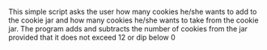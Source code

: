 This simple script asks the user how many cookies he/she wants to add to the cookie jar and how many cookies he/she wants to take from the cookie jar. The program adds and subtracts the number of cookies from the jar provided that it does not exceed 12 or dip below 0
